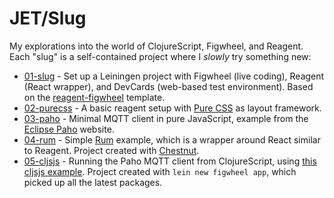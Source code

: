 # JET/Slug

My explorations into the world of ClojureScript, Figwheel, and Reagent.  
Each "slug" is a self-contained project where I _slowly_ try something new:

* [01-slug](01-slug) - Set up a Leiningen project with Figwheel (live coding),
  Reagent (React wrapper), and DevCards (web-based test environment). Based on
  the [reagent-figwheel](https://github.com/gadfly361/reagent-figwheel)
  template.
* [02-purecss](02-purecss) - A basic reagent setup with [Pure
  CSS](https://purecss.io) as layout framework.
* [03-paho](03-paho) - Minimal MQTT client in pure JavaScript, example from the
  [Eclipse Paho](https://www.eclipse.org/paho/clients/js/) website.
* [04-rum](04-rum) - Simple [Rum](https://github.com/tonsky/rum) example, which
  is a wrapper around React similar to Reagent.  Project created with
  [Chestnut](https://github.com/plexus/chestnut).
* [05-cljsjs](05-cljsjs) - Running the Paho MQTT client from ClojureScript,
  using [this cljsjs
  example](https://github.com/cljsjs/packages/tree/master/paho). Project created
  with `lein new figwheel app`, which picked up all the latest packages.
